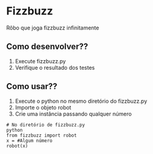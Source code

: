 # Fizzbuzz

Rôbo que joga fizzbuzz infinitamente

## Como desenvolver??
1. Execute fizzbuzz.py
2. Verifique o resultado dos testes

## Como usar??
1. Execute o python no mesmo diretório do fizzbuzz.py
2. Importe o objeto robot
3. Crie uma instância passando qualquer número

``` console
# No diretório de fizzbuzz.py
python
from fizzbuzz import robot
x = #Algum número
robot(x)
```

